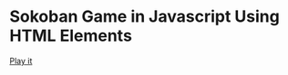 # Sokoban Game in Javascript Using HTML Elements

<a href="https://hamzarahman.github.io/Sokoban-Game---Javascript/">Play it </a>
